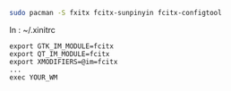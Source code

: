 ```bash
sudo pacman -S fxitx fcitx-sunpinyin fcitx-configtool
```

In : ~/.xinitrc
```
export GTK_IM_MODULE=fcitx
export QT_IM_MODULE=fcitx
export XMODIFIERS=@im=fcitx
...
exec YOUR_WM
```